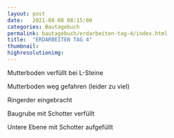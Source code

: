 ```yaml
---
layout: post
date:   2021-08-08 08:15:00
categories: Bautagebuch
permalink: bautagebuch/erdarbeiten-tag-4/index.html
title:  "ERDARBEITEN TAG 4"
thumbnail: 
highresolutionimg: 
---
```


<div class="entry-content">

Mutterboden verfüllt bei L-Steine

Mutterboden weg gefahren (leider zu viel)

Ringerder eingebracht

Baugrube mit Schotter verfüllt

Untere Ebene mit Schotter aufgefüllt

</div><!-- .entry-content -->
